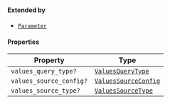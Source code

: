 #### Extended by

* [`Parameter`](Parameter.md)

#### Properties

| Property                                                  | Type                                          |
| --------------------------------------------------------- | --------------------------------------------- |
| <a id="values_query_type"></a> `values_query_type?`       | [`ValuesQueryType`](ValuesQueryType.md)       |
| <a id="values_source_config"></a> `values_source_config?` | [`ValuesSourceConfig`](ValuesSourceConfig.md) |
| <a id="values_source_type"></a> `values_source_type?`     | [`ValuesSourceType`](ValuesSourceType.md)     |
